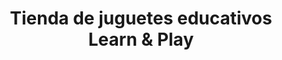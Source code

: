 ---
title: "Tienda de juguetes educativos Learn & Play"
url: /san-rafael-de-oreamuno/tienda-de-juguetes-educativos-learn-und-play/
shop: juguetes
---